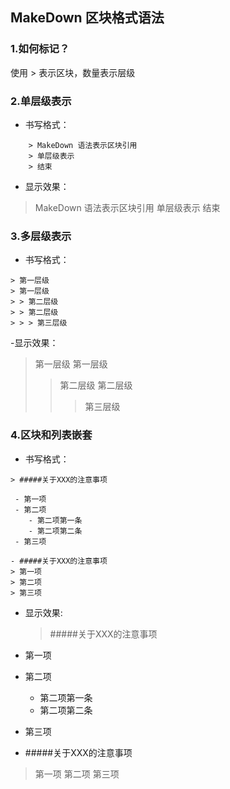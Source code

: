 ## MakeDown 区块格式语法

### 1.如何标记？
使用 > 表示区块，数量表示层级

### 2.单层级表示
- 书写格式：
```
    > MakeDown 语法表示区块引用
    > 单层级表示
    > 结束
```
- 显示效果：
 > MakeDown 语法表示区块引用
 > 单层级表示
 > 结束

### 3.多层级表示
- 书写格式：
```
> 第一层级
> 第一层级
> > 第二层级
> > 第二层级
> > > 第三层级
```

-显示效果：
> 第一层级
> 第一层级
> > 第二层级
> > 第二层级
> > > 第三层级

### 4.区块和列表嵌套

- 书写格式：
```
> #####关于XXX的注意事项

 - 第一项
 - 第二项
    - 第二项第一条
    - 第二项第二条
 - 第三项
```

 ```
 - #####关于XXX的注意事项
 > 第一项
 > 第二项
 > 第三项
 ```


- 显示效果:
  > #####关于XXX的注意事项
  
 - 第一项
 - 第二项
    - 第二项第一条
    - 第二项第二条
 - 第三项

- #####关于XXX的注意事项
> 第一项
> 第二项
> 第三项





